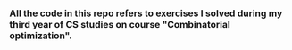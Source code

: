 ### All the code in this repo refers to exercises I solved during my third year of CS studies on course "Combinatorial optimization".
